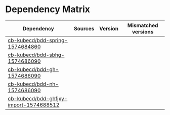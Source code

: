 # Dependency Matrix

Dependency | Sources | Version | Mismatched versions
---------- | ------- | ------- | -------------------
[cb-kubecd/bdd-spring-1574684860](https://github.com/cb-kubecd/bdd-spring-1574684860.git) |  | []() | 
[cb-kubecd/bdd-sbhg-1574686090](https://github.com/cb-kubecd/bdd-sbhg-1574686090.git) |  | []() | 
[cb-kubecd/bdd-gh-1574686090](https://github.com/cb-kubecd/bdd-gh-1574686090.git) |  | []() | 
[cb-kubecd/bdd-nh-1574686090](https://github.com/cb-kubecd/bdd-nh-1574686090.git) |  | []() | 
[cb-kubecd/bdd-ghfjxy-import-1574688512](https://github.com/cb-kubecd/bdd-ghfjxy-import-1574688512.git) |  | []() | 
